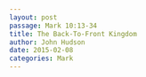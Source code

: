```yaml
---
layout: post
passage: Mark 10:13-34
title: The Back-To-Front Kingdom
author: John Hudson
date: 2015-02-08
categories: Mark
---	
```

